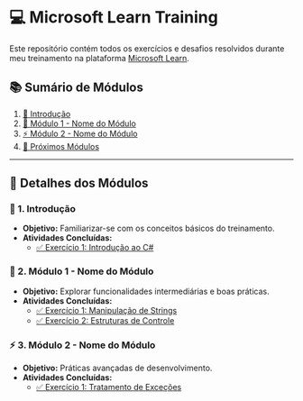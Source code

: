 # 💻 Microsoft Learn Training

Este repositório contém todos os exercícios e desafios resolvidos durante meu treinamento na plataforma [Microsoft Learn](https://learn.microsoft.com).

## 📚 Sumário de Módulos

1. [🌟 Introdução](00-introduction/)
2. [🚀 Módulo 1 - Nome do Módulo](01-module-name/)
3. [⚡ Módulo 2 - Nome do Módulo](02-module-name/)
4. [🔧 Próximos Módulos](#)

---

## 📖 Detalhes dos Módulos

### 🌟 1. Introdução

- **Objetivo:** Familiarizar-se com os conceitos básicos do treinamento.
- **Atividades Concluídas:**
    - [✅ Exercício 1: Introdução ao C#](00-introduction/exercise-1/)

### 🚀 2. Módulo 1 - Nome do Módulo

- **Objetivo:** Explorar funcionalidades intermediárias e boas práticas.
- **Atividades Concluídas:**
    - [✅ Exercício 1: Manipulação de Strings](01-module-name/exercise-1/)
    - [✅ Exercício 2: Estruturas de Controle](01-module-name/exercise-2/)

### ⚡ 3. Módulo 2 - Nome do Módulo

- **Objetivo:** Práticas avançadas de desenvolvimento.
- **Atividades Concluídas:**
    - [✅ Exercício 1: Tratamento de Exceções](02-module-name/exercise-1/)

